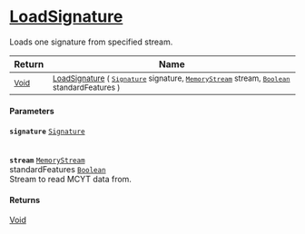 # [LoadSignature](./SigComp11ChineseLoader-100664011.md)

Loads one signature from specified stream.

| Return | Name | 
| --- | --- | 
| <sub>[Void](https://docs.microsoft.com/en-us/dotnet/api/System.Void)</sub>| <sub>[LoadSignature](./SigComp11ChineseLoader-100664011.md) ( [`Signature`](./../../Signature.md) signature, [`MemoryStream`](https://docs.microsoft.com/en-us/dotnet/api/System.IO.MemoryStream) stream, [`Boolean`](https://docs.microsoft.com/en-us/dotnet/api/System.Boolean) standardFeatures )</sub>| <br>


#### Parameters
**`signature`**  [`Signature`](./../../Signature.md)<br><br><br>**`stream`**  [`MemoryStream`](https://docs.microsoft.com/en-us/dotnet/api/System.IO.MemoryStream)<br> standardFeatures  [`Boolean`](https://docs.microsoft.com/en-us/dotnet/api/System.Boolean)<br>Stream to read MCYT data from.
#### Returns
[Void](https://docs.microsoft.com/en-us/dotnet/api/System.Void)